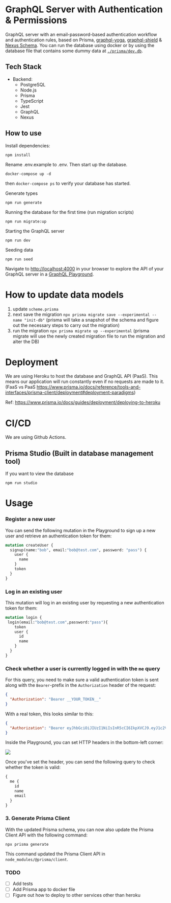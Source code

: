 # GraphQL Server with Authentication & Permissions

GraphQL server with an email-password-based authentication workflow and authentication rules, based on Prisma, [graphql-yoga](https://github.com/prisma/graphql-yoga), [graphql-shield](https://github.com/maticzav/graphql-shield) & [Nexus Schema](https://nxs.li/components/standalone/schema). You can run the database using docker or by using the database file that contains some dummy data at [`./prisma/dev.db`](./prisma/dev.db).

## Tech Stack

- Backend:
  - PostgreSQL
  - Node.js
  - Prisma
  - TypeScript
  - Jest
  - GraphQL
  - Nexus

## How to use


Install dependencies:

```
npm install
```


Rename .env.example to .env. Then start up the database.

```
docker-compose up -d
```
then `docker-compose ps` to verify your database has started.

Generate types

```
npm run generate
```

Running the database for the first time (run migration scripts)

```
npm run migrate:up
```

Starting the GraphQL server

```
npm run dev
```

Seeding data

```
npm run seed
```

Navigate to [http://localhost:4000](http://localhost:4000) in your browser to explore the API of your GraphQL server in a [GraphQL Playground](https://github.com/prisma/graphql-playground).


# How to update data models

1) update `scheme.prisma`
2) next save the migration `npx prisma migrate save --experimental --name "init-db"` (prisma will take a snapshot of the schema and figure out the necessary steps to carry out the migration)
3) run the migration `npx prisma migrate up --experimental` (prisma migrate will use the newly created migration file to run the migration and alter the DB)


# Deployment

We are using Heroku to host the database and GraphQL API (PaaS).
This means our application will run constantly even if no requests are made to it. (FaaS vs PaaS https://www.prisma.io/docs/reference/tools-and-interfaces/prisma-client/deployment#deployment-paradigms)

Ref: https://www.prisma.io/docs/guides/deployment/deploying-to-heroku

# CI/CD

We are using Github Actions.

## Prisma Studio (Built in database management tool)
If you want to view the database
```
npm run studio
```

# Usage
### Register a new user

You can send the following mutation in the Playground to sign up a new user and retrieve an authentication token for them:

```graphql
mutation createUser {
  signup(name:"bob", email:"bob@test.com", password: "pass") {
    user {
      name
    }
    token
  }
}
```

### Log in an existing user

This mutation will log in an existing user by requesting a new authentication token for them:

```graphql
mutation login {
 login(email:"bob@test.com",password:"pass"){
    token
    user {
      id
      name
    }
  }
}
```

### Check whether a user is currently logged in with the `me` query

For this query, you need to make sure a valid authentication token is sent along with the `Bearer`-prefix in the `Authorization` header of the request:

```json
{
  "Authorization": "Bearer __YOUR_TOKEN__"
}
```

With a real token, this looks similar to this:

```json
{
  "Authorization": "Bearer eyJhbGciOiJIUzI1NiIsInR5cCI6IkpXVCJ9.eyJ1c2VySWQiOiJjanAydHJyczFmczE1MGEwM3kxaWl6c285IiwiaWF0IjoxNTQzNTA5NjY1fQ.Vx6ad6DuXA0FSQVyaIngOHYVzjKwbwq45flQslnqX04"
}
```

Inside the Playground, you can set HTTP headers in the bottom-left corner:

![](https://imgur.com/ToRcCTj.png)

Once you've set the header, you can send the following query to check whether the token is valid:

```graphql
{
  me {
    id
    name
    email
  }
}
```

### 3. Generate Prisma Client

With the updated Prisma schema, you can now also update the Prisma Client API with the following command:

```
npx prisma generate
```

This command updated the Prisma Client API in `node_modules/@prisma/client`.

### TODO
- [ ] Add tests
- [ ] Add Prisma app to docker file
- [ ] Figure out how to deploy to other services other than heroku
